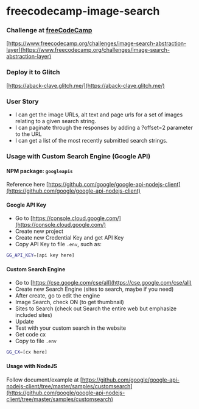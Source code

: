 # freecodecamp-image-search

### Challenge at [freeCodeCamp](https://www.freecodecamp.org)

[https://www.freecodecamp.org/challenges/image-search-abstraction-layer](https://www.freecodecamp.org/challenges/image-search-abstraction-layer)


### Deploy it to Glitch
[https://aback-clave.glitch.me/](https://aback-clave.glitch.me/)


### User Story
+ I can get the image URLs, alt text and page urls for a set of images relating to a given search string.
+ I can paginate through the responses by adding a ?offset=2 parameter to the URL
+ I can get a list of the most recently submitted search strings.


### Usage with Custom Search Engine (Google API)
#### NPM package: `googleapis`
Reference here [https://github.com/google/google-api-nodejs-client](https://github.com/google/google-api-nodejs-client)

#### Google API Key
+ Go to [https://console.cloud.google.com/](https://console.cloud.google.com/)
+ Create new project
+ Create new Credential Key and get API Key
+ Copy API Key to file `.env`, such as:
```bash
GG_API_KEY=[api key here]
```

#### Custom Search Engine
+ Go to [https://cse.google.com/cse/all](https://cse.google.com/cse/all)
+ Create new Search Engine (sites to search, maybe if you need)
+ After create, go to edit the engine
+ Image Search, check ON (to get thumbnail)
+ Sites to Search (check out Search the entire web but emphasize included sites)
+ Update
+ Test with your custom search in the website
+ Get code cx
+ Copy to file `.env`
```bash
GG_CX=[cx here]
```

#### Usage with NodeJS
Follow document/example at [https://github.com/google/google-api-nodejs-client/tree/master/samples/customsearch](https://github.com/google/google-api-nodejs-client/tree/master/samples/customsearch)
